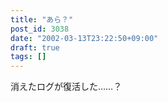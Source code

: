 ```yaml
---
title: "あら？"
post_id: 3038
date: "2002-03-13T23:22:50+09:00"
draft: true
tags: []
---
```



消えたログが復活した……？
